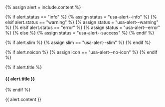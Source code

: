 {% assign alert = include.content %}

{% if alert.status == "info" %}
  {% assign status = "usa-alert--info" %}
{% elsif alert.status == "warning" %}
  {% assign status = "usa-alert--warning" %}
{% elsif alert.status == "error" %}
  {% assign status = "usa-alert--error" %}
{% else %}
    {% assign status = "usa-alert--success" %}
{% endif %}

{% if alert.slim %}
  {% assign slim == "usa-alert--slim" %}
{% endif %}

{% if alert.noicon %}
  {% assign icon == "usa-alert--no-icon" %}
{% endif %}

<div class="usa-alert {{ status }} {{slim}} {{ icon }}">
  <div class="usa-alert__body">
    {% if alert.title %}
    <h4 class="usa-alert__heading">{{ alert.title }}</h4>
    {% endif %}
    <p class="usa-alert__text">
      {{ alert.content }}
    </p>
  </div>
</div>